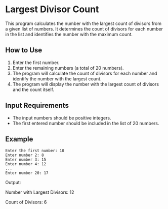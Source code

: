 # Largest Divisor Count

This program calculates the number with the largest count of divisors from a given list of numbers. It determines the count of divisors for each number in the list and identifies the number with the maximum count.

## How to Use

1. Enter the first number.
2. Enter the remaining numbers (a total of 20 numbers).
3. The program will calculate the count of divisors for each number and identify the number with the largest count.
4. The program will display the number with the largest count of divisors and the count itself.

## Input Requirements

- The input numbers should be positive integers.
- The first entered number should be included in the list of 20 numbers.

## Example

```
Enter the first number: 10
Enter number 2: 8
Enter number 3: 15
Enter number 4: 12
...
Enter number 20: 17

```
Output:

Number with Largest Divisors: 12

Count of Divisors: 6

```

